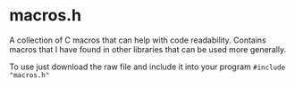 # macros.h

A collection of C macros that can help with code readability. Contains macros that I have found in other libraries
that can be used more generally.

To use just download the raw file and include it into your program
```#include "macros.h"```
